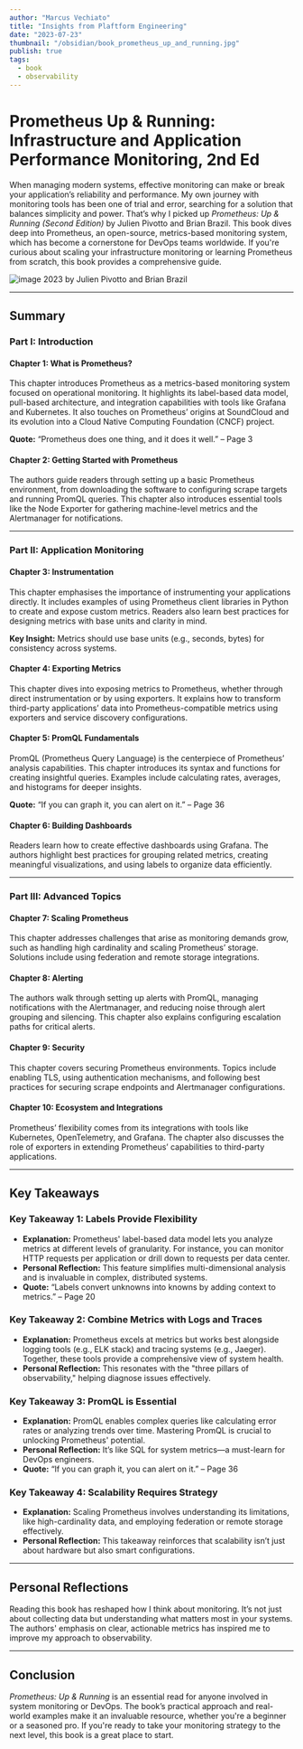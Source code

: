 ```yaml
---
author: "Marcus Vechiato"
title: "Insights from Plaftform Engineering"
date: "2023-07-23"
thumbnail: "/obsidian/book_prometheus_up_and_running.jpg"
publish: true
tags:
  - book
  - observability
--- 
```


# **Prometheus Up & Running: Infrastructure and Application Performance Monitoring, 2nd Ed**

When managing modern systems, effective monitoring can make or break your application’s reliability and performance. My own journey with monitoring tools has been one of trial and error, searching for a solution that balances simplicity and power. That’s why I picked up _Prometheus: Up & Running (Second Edition)_ by Julien Pivotto and Brian Brazil. This book dives deep into Prometheus, an open-source, metrics-based monitoring system, which has become a cornerstone for DevOps teams worldwide. If you're curious about scaling your infrastructure monitoring or learning Prometheus from scratch, this book provides a comprehensive guide.


![image](/obsidian/book_prometheus_up_and_running.jpg)
2023 by Julien Pivotto and Brian Brazil

---

## **Summary**

### **Part I: Introduction**

#### **Chapter 1: What is Prometheus?**

This chapter introduces Prometheus as a metrics-based monitoring system focused on operational monitoring. It highlights its label-based data model, pull-based architecture, and integration capabilities with tools like Grafana and Kubernetes. It also touches on Prometheus’ origins at SoundCloud and its evolution into a Cloud Native Computing Foundation (CNCF) project.

**Quote:** “Prometheus does one thing, and it does it well.” – Page 3

#### **Chapter 2: Getting Started with Prometheus**

The authors guide readers through setting up a basic Prometheus environment, from downloading the software to configuring scrape targets and running PromQL queries. This chapter also introduces essential tools like the Node Exporter for gathering machine-level metrics and the Alertmanager for notifications.

---

### **Part II: Application Monitoring**

#### **Chapter 3: Instrumentation**

This chapter emphasises the importance of instrumenting your applications directly. It includes examples of using Prometheus client libraries in Python to create and expose custom metrics. Readers also learn best practices for designing metrics with base units and clarity in mind.

**Key Insight:** Metrics should use base units (e.g., seconds, bytes) for consistency across systems.

#### **Chapter 4: Exporting Metrics**

This chapter dives into exposing metrics to Prometheus, whether through direct instrumentation or by using exporters. It explains how to transform third-party applications’ data into Prometheus-compatible metrics using exporters and service discovery configurations.

#### **Chapter 5: PromQL Fundamentals**

PromQL (Prometheus Query Language) is the centerpiece of Prometheus’ analysis capabilities. This chapter introduces its syntax and functions for creating insightful queries. Examples include calculating rates, averages, and histograms for deeper insights.

**Quote:** “If you can graph it, you can alert on it.” – Page 36

#### **Chapter 6: Building Dashboards**

Readers learn how to create effective dashboards using Grafana. The authors highlight best practices for grouping related metrics, creating meaningful visualizations, and using labels to organize data efficiently.

---

### **Part III: Advanced Topics**

#### **Chapter 7: Scaling Prometheus**

This chapter addresses challenges that arise as monitoring demands grow, such as handling high cardinality and scaling Prometheus’ storage. Solutions include using federation and remote storage integrations.

#### **Chapter 8: Alerting**

The authors walk through setting up alerts with PromQL, managing notifications with the Alertmanager, and reducing noise through alert grouping and silencing. This chapter also explains configuring escalation paths for critical alerts.

#### **Chapter 9: Security**

This chapter covers securing Prometheus environments. Topics include enabling TLS, using authentication mechanisms, and following best practices for securing scrape endpoints and Alertmanager configurations.

#### **Chapter 10: Ecosystem and Integrations**

Prometheus’ flexibility comes from its integrations with tools like Kubernetes, OpenTelemetry, and Grafana. The chapter also discusses the role of exporters in extending Prometheus’ capabilities to third-party applications.

---

## **Key Takeaways**

### **Key Takeaway 1: Labels Provide Flexibility**

- **Explanation:** Prometheus' label-based data model lets you analyze metrics at different levels of granularity. For instance, you can monitor HTTP requests per application or drill down to requests per data center.
- **Personal Reflection:** This feature simplifies multi-dimensional analysis and is invaluable in complex, distributed systems.
- **Quote:** “Labels convert unknowns into knowns by adding context to metrics.” – Page 20

### **Key Takeaway 2: Combine Metrics with Logs and Traces**

- **Explanation:** Prometheus excels at metrics but works best alongside logging tools (e.g., ELK stack) and tracing systems (e.g., Jaeger). Together, these tools provide a comprehensive view of system health.
- **Personal Reflection:** This resonates with the "three pillars of observability," helping diagnose issues effectively.

### **Key Takeaway 3: PromQL is Essential**

- **Explanation:** PromQL enables complex queries like calculating error rates or analyzing trends over time. Mastering PromQL is crucial to unlocking Prometheus' potential.
- **Personal Reflection:** It’s like SQL for system metrics—a must-learn for DevOps engineers.
- **Quote:** “If you can graph it, you can alert on it.” – Page 36

### **Key Takeaway 4: Scalability Requires Strategy**

- **Explanation:** Scaling Prometheus involves understanding its limitations, like high-cardinality data, and employing federation or remote storage effectively.
- **Personal Reflection:** This takeaway reinforces that scalability isn’t just about hardware but also smart configurations.

---

## **Personal Reflections**

Reading this book has reshaped how I think about monitoring. It’s not just about collecting data but understanding what matters most in your systems. The authors' emphasis on clear, actionable metrics has inspired me to improve my approach to observability. 

---

## **Conclusion**

_Prometheus: Up & Running_ is an essential read for anyone involved in system monitoring or DevOps. The book’s practical approach and real-world examples make it an invaluable resource, whether you're a beginner or a seasoned pro. If you're ready to take your monitoring strategy to the next level, this book is a great place to start.
